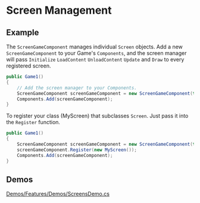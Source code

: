 # Screen Management

## Example
The `ScreenGameComponent` manages individual `Screen` objects.  Add a new `ScreenGameComponent` to your Game's `Components`, and the screen manager will pass `Initialize` `LoadContent` `UnloadContent` `Update` and `Draw` to every registered screen.
```csharp
public Game1()
{
    // Add the screen manager to your Components.
    ScreenGameComponent screenGameComponent = new ScreenGameComponent(this);
    Components.Add(screenGameComponent);
}
```
To register your class (MyScreen) that subclasses `Screen`.  Just pass it into the `Register` function.
```csharp
public Game1()
{
    ScreenGameComponent screenGameComponent = new ScreenGameComponent(this);
    screenGameComponent.Register(new MyScreen());
    Components.Add(screenGameComponent);
}
```

## Demos
[Demos/Features/Demos/ScreensDemo.cs](https://github.com/craftworkgames/MonoGame.Extended/blob/develop/Source/Demos/Features/Demos/ScreensDemo.cs)

